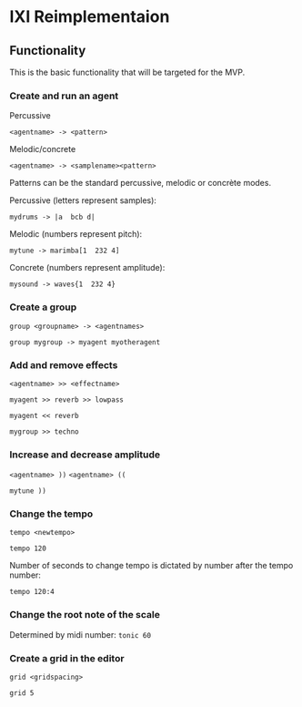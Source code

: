 # IXI Reimplementaion

## Functionality

This is the basic functionality that will be targeted for the MVP.

### Create and run an agent

Percussive

`<agentname> -> <pattern>`


Melodic/concrete

`<agentname> -> <samplename><pattern>`


Patterns can be the standard percussive, melodic or concrète modes.

Percussive (letters represent samples):

```
mydrums -> |a  bcb d|
```

Melodic (numbers represent pitch):

```
mytune -> marimba[1  232 4]
```

Concrete (numbers represent amplitude):

```
mysound -> waves{1  232 4}
```
### Create a group

`group <groupname> -> <agentnames>`

`group mygroup -> myagent myotheragent`

### Add and remove effects

`<agentname> >> <effectname>`

```
myagent >> reverb >> lowpass

myagent << reverb
```
`mygroup >> techno`

### Increase and decrease amplitude

`<agentname> ))`
`<agentname> ((`

```
mytune ))
```

### Change the tempo

`tempo <newtempo>`

```
tempo 120
```
Number of seconds to change tempo is dictated by number after the tempo number:

```
tempo 120:4
```

### Change the root note of the scale

Determined by midi number:
`tonic 60`

### Create a grid in the editor

`grid <gridspacing>`

```
grid 5
```

###
